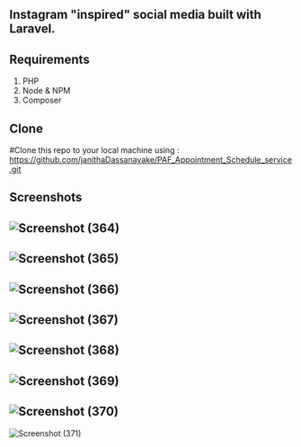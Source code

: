 Instagram "inspired" social media built with Laravel.
-------------------------------------------------------------

Requirements
------------------
1. PHP
2. Node & NPM
3. Composer

 Clone
-----------
#Clone this repo to your local machine using : https://github.com/janithaDassanayake/PAF_Appointment_Schedule_service.git

Screenshots
---------------

![Screenshot (364)](https://user-images.githubusercontent.com/53893019/85426198-c64f5b00-b597-11ea-9402-d01f1e576f2f.png)
---------------
![Screenshot (365)](https://user-images.githubusercontent.com/53893019/85426205-c8b1b500-b597-11ea-8ec4-f05af7c965bf.png)
---------------
![Screenshot (366)](https://user-images.githubusercontent.com/53893019/85426208-c94a4b80-b597-11ea-8111-347068cdfe7e.png)
---------------
![Screenshot (367)](https://user-images.githubusercontent.com/53893019/85426213-ca7b7880-b597-11ea-970c-832147658f86.png)
---------------
![Screenshot (368)](https://user-images.githubusercontent.com/53893019/85426217-cb140f00-b597-11ea-894d-26608d021f62.png)
---------------
![Screenshot (369)](https://user-images.githubusercontent.com/53893019/85426218-cbaca580-b597-11ea-8dd9-545b74c4feab.png)
---------------
![Screenshot (370)](https://user-images.githubusercontent.com/53893019/85426220-cbaca580-b597-11ea-8110-e71bf53f9aed.png)
---------------
![Screenshot (371)](https://user-images.githubusercontent.com/53893019/85426223-cc453c00-b597-11ea-98da-c2f8bd66b467.png)


